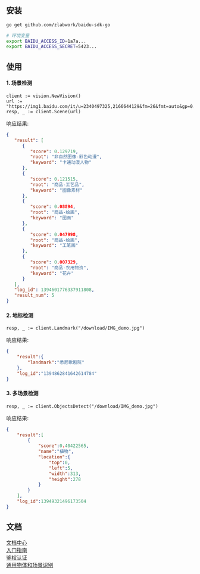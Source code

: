 ## 安装
```bash
go get github.com/zlabwork/baidu-sdk-go
```

```bash
# 环境变量
export BAIDU_ACCESS_ID=1a7a...
export BAIDU_ACCESS_SECRET=5423...
```

## 使用

#### 1. 场景检测
```golang
client := vision.NewVision()
url := "https://img1.baidu.com/it/u=2340497325,2166644129&fm=26&fmt=auto&gp=0.jpg"
resp, _ := client.Scene(url)
```

响应结果:
```json
{
   "result": [
      {
         "score": 0.129719,
         "root": "非自然图像-彩色动漫",
         "keyword": "卡通动漫人物"
      },
      {
         "score": 0.121515,
         "root": "商品-工艺品",
         "keyword": "图像素材"
      },
      {
         "score": 0.08894,
         "root": "商品-绘画",
         "keyword": "图画"
      },
      {
         "score": 0.047998,
         "root": "商品-绘画",
         "keyword": "工笔画"
      },
      {
         "score": 0.007329,
         "root": "商品-农用物资",
         "keyword": "花卉"
      }
   ],
   "log_id": 1394601776337911808,
   "result_num": 5
}
```

#### 2. 地标检测
```golang
resp, _ := client.Landmark("/download/IMG_demo.jpg")
```
响应结果:
```json
{
    "result":{
        "landmark":"悉尼歌剧院"
    },
    "log_id":"1394862841642614784"
}
```

#### 3. 多场景检测
```golang
resp, _ := client.ObjectsDetect("/download/IMG_demo.jpg")
```
响应结果:
```json
{
    "result":[
        {
            "score":0.40422565,
            "name":"植物",
            "location":{
                "top":0,
                "left":5,
                "width":313,
                "height":278
            }
        }
    ],
    "log_id":13949321496173504
}
```


## 文档
[文档中心](https://cloud.baidu.com/doc/index.html)  
[入门指南](https://cloud.baidu.com/doc/StartGuide/index.html)  
[鉴权认证](https://cloud.baidu.com/doc/Reference/s/Njwvz1wot)  
[通用物体和场景识别](https://ai.baidu.com/tech/imagerecognition/general)  
